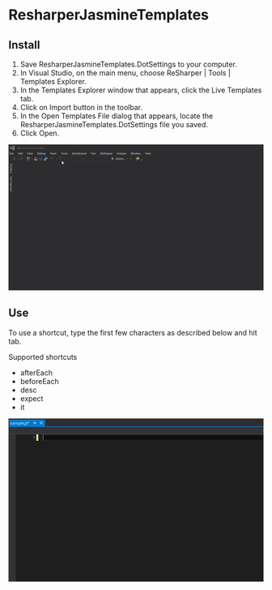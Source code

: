 # ResharperJasmineTemplates

## Install

1. Save ResharperJasmineTemplates.DotSettings to your computer.
2. In Visual Studio, on the main menu, choose ReSharper | Tools | Templates Explorer.
3. In the Templates Explorer window that appears, click the Live Templates tab.
4. Click on Import button in the toolbar.
5. In the Open Templates File dialog that appears, locate the ResharperJasmineTemplates.DotSettings file you saved.
6. Click Open.

![Image](media/InstallationTutorial.gif)

## Use

To use a shortcut, type the first few characters as described below and hit tab.

Supported shortcuts
* afterEach
* beforeEach
* desc
* expect
* it

![Image](media/UsageTutorial.gif)